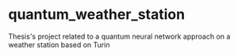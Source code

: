 # quantum_weather_station
Thesis's project related to a quantum neural network approach on a weather station based on Turin

